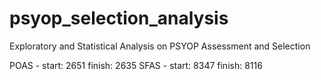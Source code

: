 # psyop_selection_analysis
Exploratory and Statistical Analysis on PSYOP Assessment and Selection


POAS - start: 2651 finish: 2635
SFAS - start: 8347 finish: 8116
